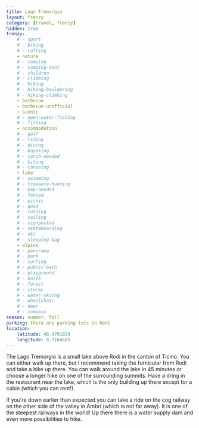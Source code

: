 ```yaml
---
title: Lago Tremorgio
layout: frenzy
category: [travel, frenzy]
hidden: true
frenzy:
    # - sport
    # - biking
    # - rafting
    - nature
    # - camping
    # - camping-tent
    # - children
    # - climbing
    # - hiking
    # - hiking-bouldering
    # - hiking-climbing
    - barbecue
    - barbecue-unofficial
    - scenic
    # - open-water-fishing
    # - fishing
    - accommodation
    # - golf
    # - riding
    # - diving
    # - kayaking
    # - torch-needed
    # - kiting
    # - canoeing
    - lake
    # - swimming
    # - treasure-hunting
    # - map-needed
    # - fenced
    # - picnic
    # - quad
    # - running
    # - sailing
    # - signposted
    # - skateboarding
    # - ski
    # - sleeping-bag
    - alpine
    # - panorama
    # - park
    # - surfing
    # - public-bath
    # - playground
    # - knife
    # - forest
    # - stormy
    # - water-skiing
    # - wheelchair
    # - deer
    # - compass
season: summer, fall
parking: there are parking lots in Rodi
location:
    latitude: 46.4791829
    longitude: 8.7164685
---
```

The Lago Tremorgio is a small lake above Rodi in the canton of Ticino. You can either walk up there, but I recommend taking the furnicular from Rodi and take a hike up there. You can walk around the lake in 45 minutes or choose a longer hike on one of the surrounding summits. Have a dring in the restaurant near the lake, which is the only building up there except for a cabin (which you can rent!).

If you're down earlier than expected you can take a ride on the cog railway on the other side of the valley in Ambri (which is not far away). It is one of the steepest railways in the world! Up there there is a water supply dam and even more possibilities to hike.